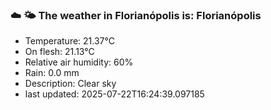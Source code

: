 ### ☁️ 🌤️  The weather in Florianópolis is: Florianópolis

- Temperature: 21.37°C
- On flesh: 21.13°C
- Relative air humidity: 60%
- Rain: 0.0 mm
- Description: Clear sky
- last updated: 2025-07-22T16:24:39.097185
